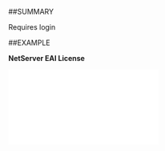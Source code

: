 
##SUMMARY

Requires login


##EXAMPLE

**NetServer EAI License**



![](..\..\Examples\vbs\SOSettings.NetServerEAILicense.vbs.txt)

